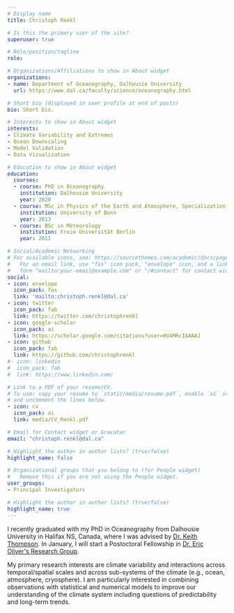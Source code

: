 ```yaml
---
# Display name
title: Christoph Renkl

# Is this the primary user of the site?
superuser: true

# Role/position/tagline
role:

# Organizations/Affiliations to show in About widget
organizations:
- name: Department of Oceanography, Dalhousie University
  url: https://www.dal.ca/faculty/science/oceanography.html

# Short bio (displayed in user profile at end of posts)
bio: Short bio.

# Interests to show in About widget
interests:
- Climate Variability and Extremes
- Ocean Downscaling
- Model Validation
- Data Vizualization

# Education to show in About widget
education:
  courses:
  - course: PhD in Oceanography
    institution: Dalhousie University
    year: 2020
  - course: MSc in Physics of the Earth and Atmosphere, Specialization in Meteorology
    institution: University of Bonn
    year: 2013
  - course: BSc in Meteorology
    institution: Freie Universität Berlin
    year: 2011

# Social/Academic Networking
# For available icons, see: https://sourcethemes.com/academic/docs/page-builder/#icons
#   For an email link, use "fas" icon pack, "envelope" icon, and a link in the
#   form "mailto:your-email@example.com" or "/#contact" for contact widget.
social:
- icon: envelope
  icon_pack: fas
  link: 'mailto:christoph.renkl@dal.ca'
- icon: twitter
  icon_pack: fab
  link: https://twitter.com/christophrenkl
- icon: google-scholar
  icon_pack: ai
  link: https://scholar.google.com/citations?user=HV4MRcIAAAAJ
- icon: github
  icon_pack: fab
  link: https://github.com/christophrenkl
#- icon: linkedin
#  icon_pack: fab
#  link: https://www.linkedin.com/

# Link to a PDF of your resume/CV.
# To use: copy your resume to `static/media/resume.pdf`, enable `ai` icons in `params.toml`, 
# and uncomment the lines below.
- icon: cv
  icon_pack: ai
  link: media/CV_Renkl.pdf

# Email for Contact widget or Gravatar
email: "christoph.renkl@dal.ca"

# Highlight the author in author lists? (true/false)
highlight_name: false

# Organizational groups that you belong to (for People widget)
#   Remove this if you are not using the People widget.
user_groups:
- Principal Investigators

# Highlight the author in author lists? (true/false)
highlight_name: true
---
```


I recently graduated with my PhD in Oceanography from Dalhousie University in Halifax NS, Canada, where I was advised by [Dr. Keith Thompson](http://www.phys.ocean.dal.ca/people/po/Thompson/Thompson_Keith.html). In January, I will start a Postoctoral Fellowship in [Dr. Eric Oliver's Research Group](https://ecjoliver.weebly.com).

My primary research interests are climate variability and interactions across temporal/spatial scales and across sub-systems of the climate (e.g., ocean, atmosphere, cryosphere). I am particularly interested in combining observations with statistical and numerical models to improve our understanding of the climate system including questions of predictability and long-term trends.
